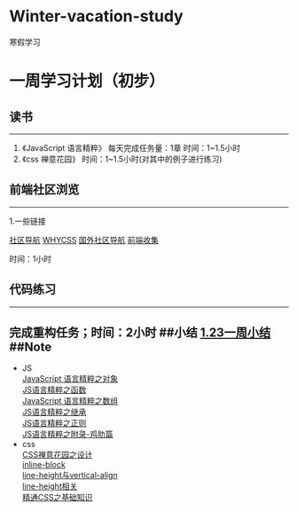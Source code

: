 # Winter-vacation-study
寒假学习


# 一周学习计划（初步）

## 读书
----
1. 《JavaScript 语言精粹》 每天完成任务量：1章  时间：1~1.5小时
2. 《css 禅意花园》  时间：1~1.5小时(对其中的例子进行练习)

## 前端社区浏览
----
   1.一些链接
   
   [社区导航](http://f2er.club/)
   [WHYCSS](http://www.whycss.com/)
   [国外社区导航](http://www.webdesignrepo.com/)
   [前端收集](https://github.com/jikeytang/front-end-collect)
     
   时间：1小时
   
## 代码练习
----
完成重构任务；时间：2小时
##小结
[1.23一周小结](https://github.com/luolala/Winter-vacation-study/blob/master/%E6%9C%AC%E5%91%A8%E6%80%BB%E7%BB%93.md)
##Note
----
* JS  
[JavaScript 语言精粹之对象](https://github.com/luolala/Winter-vacation-study/blob/master/JS/JS%E8%AF%AD%E8%A8%80%E7%B2%BE%E7%B2%B9%E4%B9%8B%E5%AF%B9%E8%B1%A1.md)  
[JS语言精粹之函数](https://github.com/luolala/Winter-vacation-study/blob/master/JS/JS%E8%AF%AD%E8%A8%80%E7%B2%BE%E7%B2%B9%E4%B9%8B%E5%87%BD%E6%95%B0.md)  
[JavaScript 语言精粹之数组](https://github.com/luolala/Winter-vacation-study/blob/master/JS/JS%E8%AF%AD%E8%A8%80%E7%B2%BE%E7%B2%B9%E4%B9%8B%E6%95%B0%E7%BB%84.md)  
[JS语言精粹之继承](https://github.com/luolala/Winter-vacation-study/blob/master/JS/JS%E8%AF%AD%E8%A8%80%E7%B2%BE%E7%B2%B9%E4%B9%8B%E7%BB%A7%E6%89%BF.md)  
[JS语言精粹之正则](https://github.com/luolala/Winter-vacation-study/blob/master/JS/JS%E8%AF%AD%E8%A8%80%E7%B2%BE%E7%B2%B9%E4%B9%8B%E6%AD%A3%E5%88%99.md)  
[JS语言精粹之附录-鸡肋篇](https://github.com/luolala/Winter-vacation-study/blob/master/JS/JS%E8%AF%AD%E8%A8%80%E7%B2%BE%E7%B2%B9%E4%B9%8B%E9%99%84%E5%BD%95-%E9%B8%A1%E8%82%8B%E7%AF%87.md)  
* css  
[CSS禅意花园之设计](https://github.com/luolala/Winter-vacation-study/blob/master/CSS/CSS%E7%A6%85%E6%84%8F%E8%8A%B1%E5%9B%AD%E4%B9%8B%E8%AE%BE%E8%AE%A1.md)  
[inline-block](https://github.com/luolala/Winter-vacation-study/blob/master/CSS/inline-block.md)  
[line-height与vertical-align](https://github.com/luolala/Winter-vacation-study/blob/master/CSS/line-height%20%E4%B8%8Evertical-align.md)  
[line-height相关](https://github.com/luolala/Winter-vacation-study/blob/master/CSS/line-height%E7%9B%B8%E5%85%B3.md)  
[精通CSS之基础知识](https://github.com/luolala/Winter-vacation-study/blob/master/CSS/%E7%B2%BE%E9%80%9ACSS%E4%B9%8B%E5%9F%BA%E7%A1%80%E7%9F%A5%E8%AF%86.md)